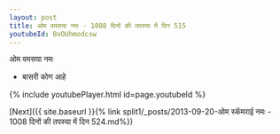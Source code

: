 ```yaml
---
layout: post
title: ओम वमसया नमः - 1008 दिनों की तपस्या में दिन 515
youtubeId: BvOUhmodcsw
---
```

 
 
 ओम वमसया नमः  
 
 -  बासरी कोण आहे 
 
  
 
  
 
 
 
 
 
 


{% include youtubePlayer.html id=page.youtubeId %}
 
[Next]({{ site.baseurl }}{% link  split1/_posts/2013-09-20-ओम स्कॅमराई नमः - 1008 दिनों की तपस्या में दिन 524.md%})
 
